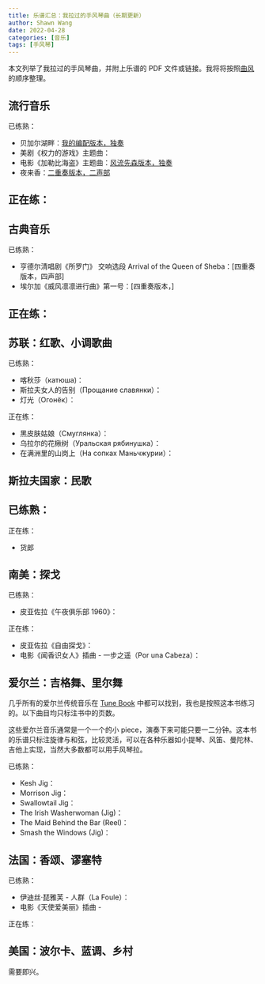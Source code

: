 ```yaml
---
title: 乐谱汇总：我拉过的手风琴曲（长期更新）
author: Shawn Wang
date: 2022-04-28
categories: [音乐]
tags: [手风琴]
---
```



本文列举了我拉过的手风琴曲，并附上乐谱的 PDF 文件或链接。我将将按照[曲风]()的顺序整理。


## 流行音乐

已练熟：
- 贝加尔湖畔：[我的编配版本，独奏]()
- 美剧《权力的游戏》主题曲：
- 电影《加勒比海盗》主题曲：[风流先森版本，独奏](https://www.bilibili.com/video/BV1cb411N7sM)
- 夜来香：[二重奏版本，二声部]()

正在练：
- 


## 古典音乐


已练熟：
- 亨德尔清唱剧《所罗门》 交响选段 Arrival of the Queen of Sheba：[四重奏版本，四声部]
- 埃尔加《威风凛凛进行曲》第一号：[四重奏版本，]


正在练：
-




## 苏联：红歌、小调歌曲




已练熟：
- 喀秋莎（катюша)：
- 斯拉夫女人的告别（Прощание славянки）：
- 灯光（Огонёк）：



正在练：
- 黑皮肤姑娘（Смуглянка）：
- 乌拉尔的花楸树（Уральская рябинушка）：
- 在满洲里的山岗上（На сопках Маньчжурии）：





## 斯拉夫国家：民歌

已练熟：
- 


正在练：
- 货郎


## 南美：探戈

已练熟：
- 皮亚佐拉《午夜俱乐部 1960》：


正在练：
- 皮亚佐拉《自由探戈》：
- 电影《闻香识女人》插曲 - 一步之遥（Por una Cabeza）：





## 爱尔兰：吉格舞、里尔舞

几乎所有的爱尔兰传统音乐在 [Tune Book](http://www.braccio.me/session/Kingston_Irish_Tunebook_Rev_1.0.pdf) 中都可以找到，我也是按照这本书练习的。以下曲目均只标注书中的页数。

这些爱尔兰音乐通常是一个一个的小 piece，演奏下来可能只要一二分钟。这本书的乐谱只标注旋律与和弦，比较灵活，可以在各种乐器如小提琴、风笛、曼陀林、吉他上实现，当然大多数都可以用手风琴拉。


已练熟：
- Kesh Jig：
- Morrison Jig：
- Swallowtail Jig：
- The Irish Washerwoman (Jig)：
- The Maid Behind the Bar (Reel)：
- Smash the Windows (Jig)：

## 法国：香颂、谬塞特

已练熟：
- 伊迪丝·琵雅芙 - 人群（La Foule）：
- 电影《天使爱美丽》插曲 - 


正在练：


## 美国：波尔卡、蓝调、乡村

需要即兴。
